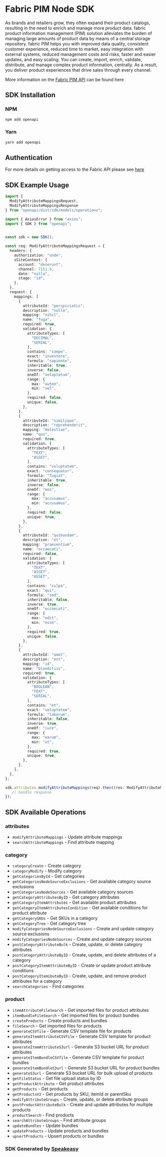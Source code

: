 # Fabric PIM Node SDK

As brands and retailers grow, they often expand their product catalogs, resulting in the need to enrich and manage more product data. fabric product information management (PIM) solution alleviates the burden of managing large amounts of product data by means of a central storage repository. fabric PIM helps you with improved data quality, consistent customer experience, reduced time to market, easy integration with external systems, reduced management costs and risks, faster and easier updates, and easy scaling. You can create, import, enrich, validate, distribute, and manage complex product information, centrally. As a result, you deliver product experiences that drive sales through every channel.

More information on the [Fabric PIM API](https://knowledgebase.fabric.inc/docs/openapi/pim/reference/) can be found here

<!-- Start SDK Installation -->
## SDK Installation

### NPM

```bash
npm add openapi
```

### Yarn

```bash
yarn add openapi
```
<!-- End SDK Installation -->

## Authentication 

For more details on getting access to the Fabric API please see [here](https://knowledgebase.fabric.inc/docs/developer-portal/xm-developer-guide/)

## SDK Example Usage
<!-- Start SDK Example Usage -->
```typescript
import {
  ModifyAttributeMappingsRequest,
  ModifyAttributeMappingsResponse 
} from "openapi/dist/sdk/models/operations";

import { AxiosError } from "axios";
import { SDK } from "openapi";


const sdk = new SDK();
    
const req: ModifyAttributeMappingsRequest = {
  headers: {
    authorization: "unde",
    xSiteContext: {
      account: "deserunt",
      channel: 7151.9,
      date: "nulla",
      stage: "id",
    },
  },
  request: {
    mappings: [
      {
        attributeId: "perspiciatis",
        description: "nulla",
        mapping: "nihil",
        name: "fuga",
        required: true,
        validation: {
          attributeTypes: [
            "DECIMAL",
            "SERIAL",
          ],
          contains: "saepe",
          exact: "inventore",
          formula: "sapiente",
          inheritable: true,
          inverse: false,
          oneOf: "voluptatum",
          range: {
            max: "autem",
            min: "vel",
          },
          required: false,
          unique: false,
        },
      },
      {
        attributeId: "similique",
        description: "reprehenderit",
        mapping: "molestiae",
        name: "quo",
        required: true,
        validation: {
          attributeTypes: [
            "TEXT",
            "ASSET",
          ],
          contains: "voluptatem",
          exact: "consequatur",
          formula: "fugiat",
          inheritable: true,
          inverse: false,
          oneOf: "eos",
          range: {
            max: "accusamus",
            min: "accusamus",
          },
          required: false,
          unique: true,
        },
      },
      {
        attributeId: "quibusdam",
        description: "et",
        mapping: "praesentium",
        name: "occaecati",
        required: false,
        validation: {
          attributeTypes: [
            "TEXT",
            "ASSET",
            "ASSET",
          ],
          contains: "culpa",
          exact: "qui",
          formula: "sed",
          inheritable: false,
          inverse: true,
          oneOf: "occaecati",
          range: {
            max: "odit",
            min: "esse",
          },
          required: true,
          unique: false,
        },
      },
      {
        attributeId: "amet",
        description: "est",
        mapping: "id",
        name: "blanditiis",
        required: true,
        validation: {
          attributeTypes: [
            "BOOLEAN",
            "TEXT",
            "SERIAL",
          ],
          contains: "et",
          exact: "voluptatem",
          formula: "laborum",
          inheritable: false,
          inverse: true,
          oneOf: "iure",
          range: {
            max: "earum",
            min: "ut",
          },
          required: true,
          unique: true,
        },
      },
    ],
  },
};

sdk.attributes.modifyAttributeMappings(req).then((res: ModifyAttributeMappingsResponse | AxiosError) => {
   // handle response
});
```
<!-- End SDK Example Usage -->

<!-- Start SDK Available Operations -->
## SDK Available Operations


### attributes

* `modifyAttributeMappings` - Update attribute mappings
* `searchAttributeMappings` - Find attribute mapping

### category

* `categoryCreate` - Create category
* `categoryModify` - Modify category
* `getCategoriesById` - Get categories
* `getCategoriesNodeSourceExclusions` - Get available category source exclusions
* `getCategoriesNodeSources` - Get available category sources
* `getCategoryAttributesByID` - Get category attributes
* `getCategoryItemAttributes` - Get available product attributes
* `getCategoryItemAttributesCondition` - Get available conditions for product attribute
* `getCategorySKUs` - Get SKUs in a category
* `getCategoryTree` - Get category tree
* `modifyCategoriesNodeSourceExclusions` - Create and update category source exclusions
* `modifyCategoriesNodeSources` - Create and update category sources
* `postCategoryAttributeBulk` - Create, update, or delete category attributes
* `postCategoryAttributeByID` - Create, update, and delete attributes of a category
* `postCategoryItemAttributeByID` - Create or update product attribute conditions
* `postCategoryItemibuteByID` - Create, update, and remove product attributes for a category
* `searchCategories` - Find categories

### product

* `itemAttributeFileSearch` - Get imported files for product attributes
* `itemBundleFileSearch` - Get imported files for product bundles
* `createProducts` - Create products and bundles
* `fileSearch` - Get imported files for products
* `generateCSVfile` - Generate CSV template file for products
* `generateItemAttributeCSVfile` - Generate CSV template for product attributes
* `generateItemAttributeS3url` - Generate S3 bucket URL for product attributes
* `generateItemBundleCSVfile` - Generate CSV template for product bundles
* `generateItemBundleS3url` - Generate S3 bucket URL for product bundles
* `generateS3url` - Generate S3 bucket URL for bulk upload of products
* `getFileStatus` - Get file upload status by ID
* `getProductAttribute` - Get product attributes
* `getProducts` - Get products
* `getProductsV2` - Get products by SKU, itemId or parentSku
* `modifyAttributeGroups` - Create, update, or delete attribute groups
* `postProductAttributeBulk` - Create and update attributes for multiple products
* `productSearch` - Find products
* `searchAttributeGroups` - Find attribute groups
* `updateBundles` - Update bundles
* `updateProducts` - Update products and bundles
* `upsertProducts` - Upsert products or bundles
<!-- End SDK Available Operations -->

### SDK Generated by [Speakeasy](https://docs.speakeasyapi.dev/docs/using-speakeasy/client-sdks)
